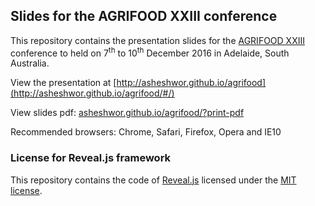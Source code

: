 ## Slides for the AGRIFOOD XXIII conference

This repository contains the presentation slides for the [AGRIFOOD XXIII](https://www.adelaide.edu.au/global-food/agrifood/) conference to held on 7<sup>th</sup> to 10<sup>th</sup> December 2016 in Adelaide, South Australia.

View the presentation at [http://asheshwor.github.io/agrifood](http://asheshwor.github.io/agrifood/#/)

View slides pdf: [asheshwor.github.io/agrifood/?print-pdf](http://asheshwor.github.io/agrifood/?print-pdf)

Recommended browsers: Chrome, Safari, Firefox, Opera and IE10

### License for Reveal.js framework

This repository contains the code of [Reveal.js](https://github.com/hakimel/reveal.js) licensed under the [MIT license](https://github.com/asheshwor/agrifood/blob/master/LICENSE).
